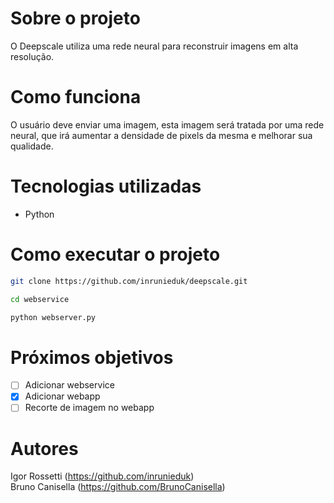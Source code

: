 # Sobre o projeto
O Deepscale utiliza uma rede neural para reconstruir imagens em alta resolução.

# Como funciona      
 O usuário deve enviar uma imagem, esta imagem será tratada por uma rede neural, que irá aumentar a densidade de pixels da mesma e melhorar sua qualidade.

# Tecnologias utilizadas 
- Python

# Como executar o projeto
```bash
git clone https://github.com/inrunieduk/deepscale.git

cd webservice

python webserver.py
```

# Próximos objetivos

- [ ] Adicionar webservice
- [x] Adicionar webapp
- [ ] Recorte de imagem no webapp

# Autores
Igor Rossetti (https://github.com/inrunieduk) <br>
Bruno Canisella (https://github.com/BrunoCanisella)

